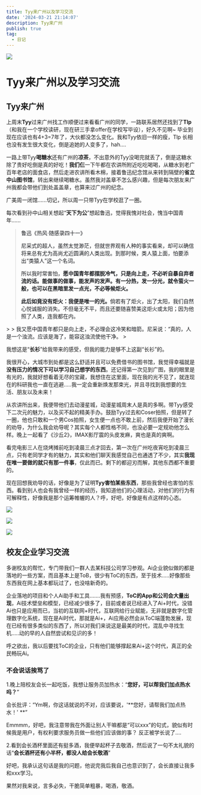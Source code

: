 ```yaml
---
title: Tyy来广州以及学习交流
date: '2024-03-21 21:14:07'
description: Tyy来广州
publish: true
tag:
  - 日记
---
```

![](../../images/bd6eb8c49bebf82f08554a9213c40e6f.png)

# Tyy来广州以及学习交流
## Tyy来广州
上周末**Tyy**过来广州找工作顺便过来看看广州的同学，一路联系居然还找到了**Tlp**（和我在一个学校读研，现在研三手拿offer在学校写毕设），好久不见啊~ 毕业到现在应该也有4+3=7年了，大伙都没怎么变化。我和Tyy依旧一样的瘦，Tlp 长相也没有发生很大变化，倒是追她的人变多了，hah....



一路上带Tyy**喝糖水**还有广州的**凉茶**，不出意外的Tyy没喝完就丢了，倒是这糖水除了贵好吃倒是真的好吃！**我们仨**一下午都在农讲所附近吃吃喝喝，从糖水到老广百年老店的面食店，然后走进农讲所看木棉，接着鲁迅纪念馆从来转到隔壁的**省立中山图书馆**，转出来继续喝糖水。虽然我对盖章不怎么感兴趣，但是每次朋友来广州我都会带他们到处盖盖章，也算来过广州的纪念。



广美周一闭馆......切记，所以周一只带Tyy在学校逛了一圈。



每次看到孙中山相关想起“**天下为公**”想起鲁迅，觉得我愧对社会，愧当中国青年......

> <font style="color:rgb(25, 27, 31);">鲁迅《热风·随感录四十一》</font>
>
> <font style="color:rgb(25, 27, 31);">尼采式的超人，虽然太觉渺茫，但就世界观有人种的事实看来，却可以确信将来总有尤为高尚尤近圆满的人类出现。到那时候，类人猿上面，怕要添出“类猿人”这一个名词。</font>
>
> <font style="color:rgb(25, 27, 31);">所以我时常害怕，</font>**<font style="color:rgb(25, 27, 31);">愿中国青年都摆脱冷气，只是向上走，不必听自暴自弃者流的话。能做事的做事，能发声的发声。有一分热，发一分光，就令萤火一般，也可以在黑暗里发一点光，不必等候炬火。</font>**<font style="color:rgb(25, 27, 31);"></font>
>
> **<font style="color:rgb(25, 27, 31);">此后如竟没有炬火：我便是唯一的光。</font>**<font style="color:rgb(25, 27, 31);">倘若有了炬火，出了太阳，我们自然心悦诚服的消失。不但毫无不平，而且还要随喜赞美这炬火或太阳；因为他照了人类，连我都在内。  
</font>
>
> <font style="color:rgb(25, 27, 31);">我又愿中国青年都只是向上走，不必理会这冷笑和暗箭。尼采说：“真的，人是一个浊流。应该是海了，能容这浊流使他干净。</font>
>

我想这是“**长衫**”给我带来的感受，但我的能力是够不上这副“长衫”的。

我很开心，大城市到处都是这么舒适并且可以免费借书的图书馆，我觉得幸福就是**没有压力的情况下可以学习自己想学的东西**。还记得第一次见到广图，我的眼里是有光的，我就好想看着无尽的宝藏，我想住在这里面，现在我的光不见了，就连现在的科研我也一直在逃避.....我一定会重新焕发那束光，并且寻找到我想要的生活、朋友以及未来！



从农讲所出来，我便带他们去动漫星城，动漫星城周末人是真的多啊。带Tyy感受下二次元的魅力，以及买不起的精美手办。鼓励Tyy过去和Coser拍照，但是转了一圈，他也只敢和一个男Cos拍照，女生便一点也不敢上前，然后我便开始了漫长的劝导，为什么我会劝导呢？其实每个人都性格不同，也没必要一定规劝他怎么样。晚上一起看了《沙丘2》，IMAX影厅震的头皮发麻，爽也是真的爽啊。



看完电影三人在烧烤摊前吃到凌晨三点才回去，第一次在广州吃夜宵吃到凌晨三点，只有老同学才有的魅力，其实和他们聊天我感觉自己也通透了不少，其实**我现在唯一要做的就只有那一件事**，仅此而已。剩下的都迎刃而解，其他东西都不重要的。



现在回想我劝导的话，好像是为了证明**Tyy害怕某些东西**，那些我曾经也害怕的东西。看到别人也会有我曾经一样的经历，我知道他们的心理活动，对他们的行为有可解释性，好像我是那个运筹帷幄的人？呼，好吧，好像是有点这样的心态。



![](https://cdn.nlark.com/yuque/0/2024/png/1663432/1711027107497-ed18f8a8-681f-484e-9d05-8c958e36f6de.png)

![](../../images/461f367556ff491a0755318e6cd7712b.png)

![](../../images/fa84d2ef52098bcc135b728bbe926c06.png)

## 校友企业学习交流
多谢校友的帮忙，专门带我们一群人去某科技公司学习参观。Ai企业貌似做的都是落地的一些方案，而且基本上是ToB，很少有ToC的东西，至于技术.....好像那些东西我在网上基本都玩过了，也没啥新奇的。



企业落地的项目和个人Ai助手和工具.......我有预感，**ToC的App和公司会大量出现**，Ai技术壁垒和模型，已经减少很多了，目前或者说已经进入了Ai+时代，没错Ai也只是应用而已，当初的互联网+时代，互联网给行业赋能，无非就是数字化管理数字化系统，现在是Ai时代，那就是Ai+，Ai应用必然会从ToC端蓬勃发展，现在已经有很多类似的东西了，所以对我们来说这是最美的时代，混乱中寻找生机.....动的早的人自然尝试和见识的多！



呼之欲出，我以后要找ToC的企业，只有他们能够撑起来Ai+这个时代，真正的全民畅玩Ai。

### 不会说话挨骂了
1.晚上陪校友会长一起吃饭，我想让服务员加热水：“**您好，可以帮我们加点热水吗？**”



会长批评：“Ym啊，你这话就说的不对，应该要说，'**您好，请帮我们加点热水！' **”



Emmmm，好吧，我注意带我在外面让别人干嘛都是“可以xxx”的句式，貌似有时候我是用户，有权利要求服务员做一些他们应该做的事？ 反正被学长说了....



2.看到会长酒杯里面还有挺多酒，我便举起杯子去敬酒，然后说了一句不太礼貌的话“**会长酒杯还有小半杯，都没人给会长敬酒**”



好吧，我承认这句话是我的问题，他说完我后我自己也意识到了，会长直接让我多和xxx学习。



果然对我来说，言多必失，干脆简单粗暴，喝酒，敬酒。



